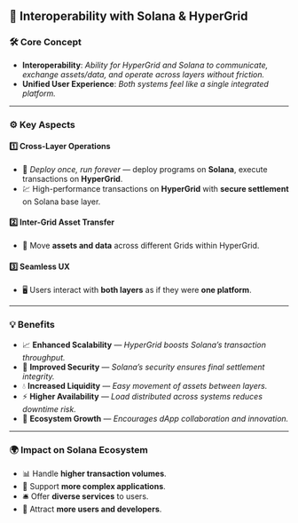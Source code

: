 ## 🔗 **Interoperability with Solana & HyperGrid**

### 🛠 **Core Concept**

* **Interoperability**: *Ability for HyperGrid and Solana to communicate, exchange assets/data, and operate across layers without friction.*
* **Unified User Experience**: *Both systems feel like a single integrated platform.*

---

### ⚙ **Key Aspects**

#### 1️⃣ **Cross-Layer Operations**

* 🚀 *Deploy once, run forever* — deploy programs on **Solana**, execute transactions on **HyperGrid**.
* 💹 High-performance transactions on **HyperGrid** with **secure settlement** on Solana base layer.

#### 2️⃣ **Inter-Grid Asset Transfer**

* 🔄 Move **assets and data** across different Grids within HyperGrid.

#### 3️⃣ **Seamless UX**

* 🖥 Users interact with **both layers** as if they were **one platform**.

---

### 💡 **Benefits**

* 📈 **Enhanced Scalability** — *HyperGrid boosts Solana’s transaction throughput.*
* 🔐 **Improved Security** — *Solana’s security ensures final settlement integrity.*
* 💧 **Increased Liquidity** — *Easy movement of assets between layers.*
* ⚡ **Higher Availability** — *Load distributed across systems reduces downtime risk.*
* 🌱 **Ecosystem Growth** — *Encourages dApp collaboration and innovation.*

---

### 🌍 **Impact on Solana Ecosystem**

* 📊 Handle **higher transaction volumes**.
* 🧩 Support **more complex applications**.
* 🛎 Offer **diverse services** to users.
* 🎯 Attract **more users and developers**.
